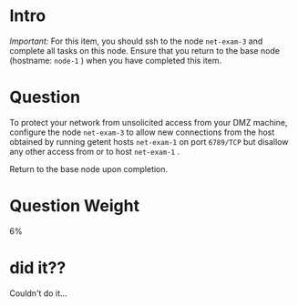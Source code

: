 
# Intro

*Important:* For this item, you should ssh to the node `net-exam-3` and complete all tasks on this node. Ensure that you return to the base node (hostname: `node-1` ) when you have completed this item.

# Question

To protect your network from unsolicited access from your DMZ machine, configure the node `net-exam-3` to allow new connections from the host obtained by running getent hosts `net-exam-1` on port `6789/TCP` but disallow any other access from or to host `net-exam-1` .

Return to the base node upon completion.

# Question Weight

6%

# did it??

Couldn't do it...

